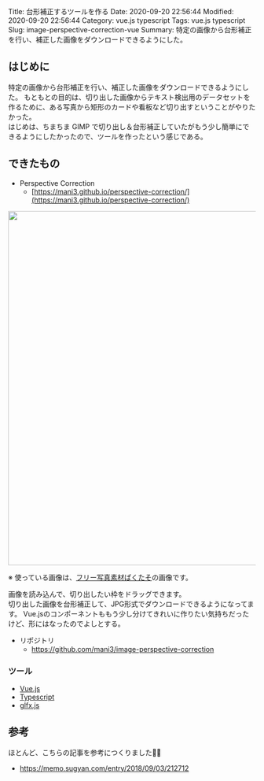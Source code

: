 Title: 台形補正するツールを作る
Date: 2020-09-20 22:56:44
Modified: 2020-09-20 22:56:44
Category: vue.js typescript
Tags: vue.js typescript
Slug: image-perspective-correction-vue
Summary: 特定の画像から台形補正を行い、補正した画像をダウンロードできるようにした。

## はじめに

特定の画像から台形補正を行い、補正した画像をダウンロードできるようにした。
もともとの目的は、切り出した画像からテキスト検出用のデータセットを作るために、ある写真から矩形のカードや看板など切り出すということがやりたかった。<br>
はじめは、ちまちま GIMP で切り出し＆台形補正していたがもう少し簡単にできるようにしたかったので、ツールを作ったという感じである。


## できたもの

- Perspective Correction
    - [https://mani3.github.io/perspective-correction/](https://mani3.github.io/perspective-correction/)

<img src="{attach}images/image-perspective.jpg" width=720>

※ 使っている画像は、[フリー写真素材ぱくたそ](https://www.pakutaso.com/20110741198post-394.html)の画像です。

画像を読み込んで、切り出したい枠をドラッグできます。<br>
切り出した画像を台形補正して、JPG形式でダウンロードできるようになってます。
Vue.jsのコンポーネントももう少し分けてきれいに作りたい気持ちだったけど、形にはなったのでよしとする。

- リポジトリ
    - https://github.com/mani3/image-perspective-correction

### ツール

- [Vue.js](https://vuejs.org/v2/guide/)
- [Typescript](https://www.typescriptlang.org/)
- [glfx.js](http://evanw.github.io/glfx.js/demo/)


## 参考

ほとんど、こちらの記事を参考につくりました🙇‍♀️

- https://memo.sugyan.com/entry/2018/09/03/212712

